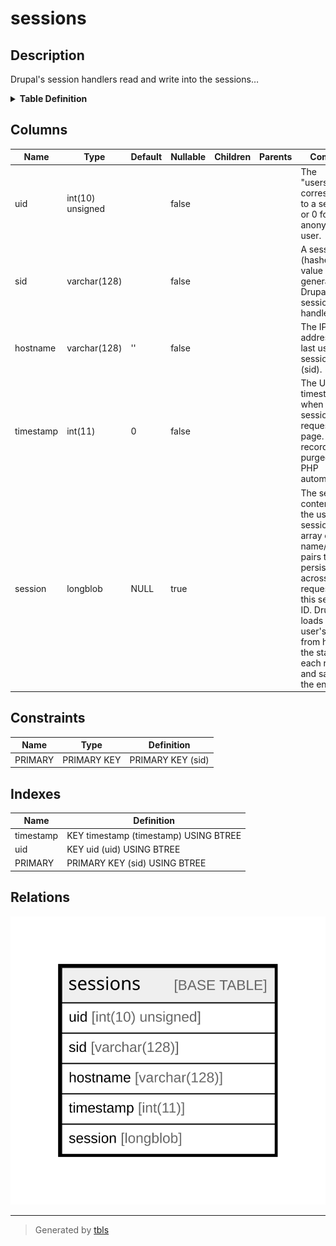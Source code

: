# sessions

## Description

Drupal's session handlers read and write into the sessions…

<details>
<summary><strong>Table Definition</strong></summary>

```sql
CREATE TABLE `sessions` (
  `uid` int(10) unsigned NOT NULL COMMENT 'The "users".uid corresponding to a session, or 0 for anonymous user.',
  `sid` varchar(128) CHARACTER SET ascii COLLATE ascii_general_ci NOT NULL COMMENT 'A session ID (hashed). The value is generated by Drupal''s session handlers.',
  `hostname` varchar(128) CHARACTER SET ascii COLLATE ascii_general_ci NOT NULL DEFAULT '' COMMENT 'The IP address that last used this session ID (sid).',
  `timestamp` int(11) NOT NULL DEFAULT 0 COMMENT 'The Unix timestamp when this session last requested a page. Old records are purged by PHP automatically.',
  `session` longblob DEFAULT NULL COMMENT 'The serialized contents of the user''s session, an array of name/value pairs that persists across page requests by this session ID. Drupal loads the user''s session from here at the start of each request and saves it at the end.',
  PRIMARY KEY (`sid`),
  KEY `timestamp` (`timestamp`),
  KEY `uid` (`uid`)
) ENGINE=InnoDB DEFAULT CHARSET=utf8mb4 COLLATE=utf8mb4_general_ci COMMENT='Drupal''s session handlers read and write into the sessions…'
```

</details>

## Columns

| Name | Type | Default | Nullable | Children | Parents | Comment |
| ---- | ---- | ------- | -------- | -------- | ------- | ------- |
| uid | int(10) unsigned |  | false |  |  | The "users".uid corresponding to a session, or 0 for anonymous user. |
| sid | varchar(128) |  | false |  |  | A session ID (hashed). The value is generated by Drupal's session handlers. |
| hostname | varchar(128) | '' | false |  |  | The IP address that last used this session ID (sid). |
| timestamp | int(11) | 0 | false |  |  | The Unix timestamp when this session last requested a page. Old records are purged by PHP automatically. |
| session | longblob | NULL | true |  |  | The serialized contents of the user's session, an array of name/value pairs that persists across page requests by this session ID. Drupal loads the user's session from here at the start of each request and saves it at the end. |

## Constraints

| Name | Type | Definition |
| ---- | ---- | ---------- |
| PRIMARY | PRIMARY KEY | PRIMARY KEY (sid) |

## Indexes

| Name | Definition |
| ---- | ---------- |
| timestamp | KEY timestamp (timestamp) USING BTREE |
| uid | KEY uid (uid) USING BTREE |
| PRIMARY | PRIMARY KEY (sid) USING BTREE |

## Relations

![er](sessions.svg)

---

> Generated by [tbls](https://github.com/k1LoW/tbls)
